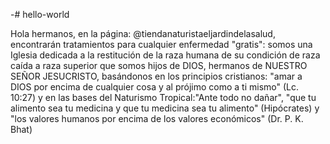 -# hello-world

Hola hermanos, en la página: @tiendanaturistaeljardindelasalud, encontrarán tratamientos para cualquier enfermedad "gratis": somos una 
Iglesia dedicada a la restitución de la raza humana de su condición de raza caída a raza superior que somos hijos de DIOS, hermanos de
NUESTRO SEÑOR JESUCRISTO, basándonos en los principios cristianos: "amar a DIOS por encima de cualquier cosa y al prójimo como a ti mismo"
(Lc. 10:27) y en las bases del Naturismo Tropical:"Ante todo no dañar", "que tu alimento sea tu medicina y que tu medicina sea tu
alimento" (Hipócrates) y "los valores humanos por encima de los valores económicos" (Dr. P. K. Bhat)
